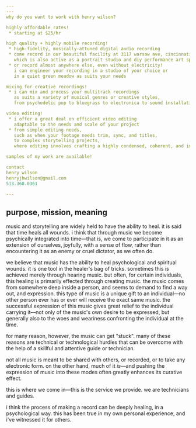 ```yaml
---
---
why do you want to work with henry wilson?

highly affordable rates!
 * starting at $25/hr

high quality + highly mobile recording!
 * high-fidelity, musically-attuned digital audio recording
 * come record in our beautiful facility at 3117 warsaw ave, cincinnati,
   which is also active as a portrait studio and diy performance art space
 * or record almost anywhere else, even without electricity!
   i can engineer your recording in a studio of your choice or
   in a quiet green meadow as suits your needs

mixing for creative recordings!
 * i can mix and process your multitrack recordings
   as suits a variety of musical genres or creative styles,
   from psychedelic pop to bluegrass to electronica to sound installations.

video editing!
 * i offer a great deal on efficient video editing
   adaptable to the needs and scale of your project
 * from simple editing needs,
   such as when your footage needs trim, sync, and titles,
   to complex storytelling projects,
   where editing involves crafting a highly condensed, coherent, and impactful narrative

samples of my work are available!

contact
henry wilson
henryjhwilson@gmail.com
513.368.0361

---
```


## purpose, mission, meaning

music and storytelling are widely held to have the ability
to heal.
it is said that time heals all wounds. i think that
through music we become psychically integrated into time—that is,
we come to participate in it as an extension of ourselves,
joyfully, with a sense of flow, rather than encountering it as
an enemy or cruel dictator, as we often do.

we believe that music has the ability to heal psychological
and spiritual wounds.
it is one tool in the healer's bag of tricks.
sometimes this is achieved merely through hearing music.
but often, for certain individuals, this healing is
primarily effected through creating music.
the music comes from somewhere deep inside a person,
and seems to demand to find a way out, and expression.
this type of music is a unique gift to an individual—no
other person ever has or ever will receive the exact same
music.
the successful expression of this music gives great relief
to the individual carrying it—not only of the music's own
desire to be expressed, but generally also to the woes and
weariness confronting the individual at the time.

for many reason, however, the music can get "stuck".
many of these reasons are technical or technological hurdles
that can be overcome with the help of a skillful and attentive
guide or technician.

not all music is meant to be shared with others, or recorded,
or to take any electronic form. on the other hand, much of it *is*—and
pushing the expression of music into these modes often greatly
enhances its curative effect.

this is where we come in—this is the service we provide.
we are technicians and guides.

i think the process of making a record can be deeply healing,
in a psychological way. this has been true in my own personal
experience, and i've witnessed it for others.
